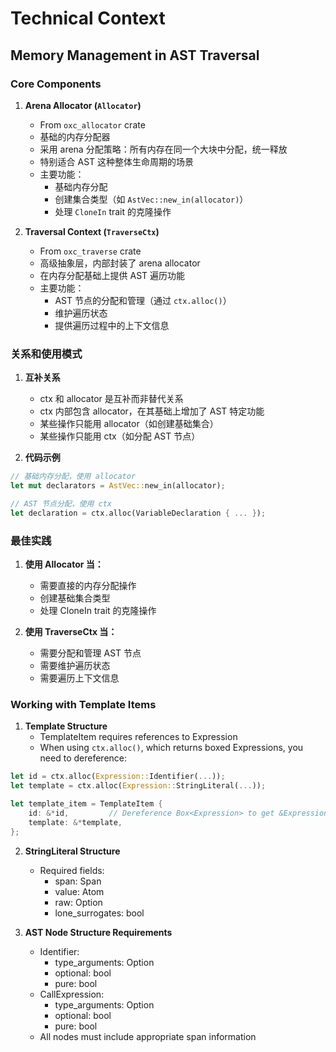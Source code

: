 # Technical Context

## Memory Management in AST Traversal

### Core Components

1. **Arena Allocator (`Allocator`)**
   - From `oxc_allocator` crate
   - 基础的内存分配器
   - 采用 arena 分配策略：所有内存在同一个大块中分配，统一释放
   - 特别适合 AST 这种整体生命周期的场景
   - 主要功能：
     - 基础内存分配
     - 创建集合类型（如 `AstVec::new_in(allocator)`）
     - 处理 `CloneIn` trait 的克隆操作

2. **Traversal Context (`TraverseCtx`)**
   - From `oxc_traverse` crate
   - 高级抽象层，内部封装了 arena allocator
   - 在内存分配基础上提供 AST 遍历功能
   - 主要功能：
     - AST 节点的分配和管理（通过 `ctx.alloc()`）
     - 维护遍历状态
     - 提供遍历过程中的上下文信息

### 关系和使用模式

1. **互补关系**
   - ctx 和 allocator 是互补而非替代关系
   - ctx 内部包含 allocator，在其基础上增加了 AST 特定功能
   - 某些操作只能用 allocator（如创建基础集合）
   - 某些操作只能用 ctx（如分配 AST 节点）

2. **代码示例**
```rust
// 基础内存分配，使用 allocator
let mut declarators = AstVec::new_in(allocator);

// AST 节点分配，使用 ctx
let declaration = ctx.alloc(VariableDeclaration { ... });
```

### 最佳实践

1. **使用 Allocator 当：**
   - 需要直接的内存分配操作
   - 创建基础集合类型
   - 处理 CloneIn trait 的克隆操作

2. **使用 TraverseCtx 当：**
   - 需要分配和管理 AST 节点
   - 需要维护遍历状态
   - 需要遍历上下文信息

### Working with Template Items

1. **Template Structure**
   - TemplateItem requires references to Expression
   - When using `ctx.alloc()`, which returns boxed Expressions, you need to dereference:
```rust
let id = ctx.alloc(Expression::Identifier(...));
let template = ctx.alloc(Expression::StringLiteral(...));

let template_item = TemplateItem {
    id: &*id,         // Dereference Box<Expression> to get &Expression
    template: &*template,
};
```

2. **StringLiteral Structure**
   - Required fields:
     - span: Span
     - value: Atom
     - raw: Option<Atom>
     - lone_surrogates: bool

3. **AST Node Structure Requirements**
   - Identifier:
     - type_arguments: Option
     - optional: bool
     - pure: bool
   - CallExpression:
     - type_arguments: Option
     - optional: bool
     - pure: bool
   - All nodes must include appropriate span information
